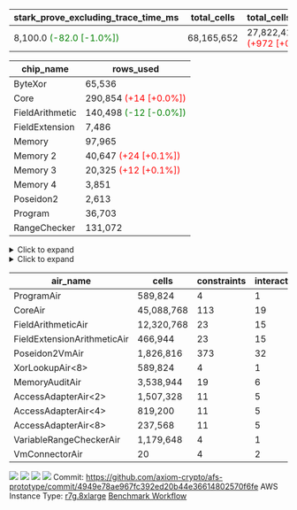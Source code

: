 | stark_prove_excluding_trace_time_ms | total_cells | total_cells_used | trace_gen_time_ms | verify_program_compile_ms |
| --- | --- | --- | --- | --- |
| 8,100.0 <span style="color: green">(-82.0 [-1.0%])</span> | 68,165,652 | 27,822,417 <span style="color: red">(+972 [+0.0%])</span> | 2,590.0 <span style="color: green">(-3.0 [-0.1%])</span> | 35.0 |

| chip_name | rows_used |
| --- | --- |
| ByteXor | 65,536 |
| Core | 290,854 <span style="color: red">(+14 [+0.0%])</span> |
| FieldArithmetic | 140,498 <span style="color: green">(-12 [-0.0%])</span> |
| FieldExtension | 7,486 |
| Memory | 97,965 |
| Memory 2 | 40,647 <span style="color: red">(+24 [+0.1%])</span> |
| Memory 3 | 20,325 <span style="color: red">(+12 [+0.1%])</span> |
| Memory 4 | 3,851 |
| Poseidon2 | 2,613 |
| Program | 36,703 |
| RangeChecker | 131,072 |

<details>
<summary>Click to expand</summary>

| dsl_ir | opcode | frequency |
| --- | --- | --- |
|  | JAL | 1 |
|  | STOREW | 2 |
| AddE | FE4ADD | 1,630 |
| AddEFFI | LOADW | 128 |
| AddEFFI | STOREW | 384 |
| AddEI | ADD | 5,664 |
| AddFI | ADD | 2,839 <span style="color: green">(-12 [-0.4%])</span> |
| AddV | ADD | 1,808 |
| AddVI | ADD | 35,232 |
| Alloc | ADD | 13,004 |
| Alloc | LOADW | 13,004 |
| Alloc | MUL | 8,972 |
| AssertEqE | BNE | 404 |
| AssertEqEI | BNE | 4 |
| AssertEqF | BNE | 4,901 |
| AssertEqV | BNE | 3,535 |
| AssertEqVI | BNE | 32 |
| CycleTrackerEnd | CT_END | 3,807 |
| CycleTrackerStart | CT_START | 3,807 |
| DivE | BBE4DIV | 1,202 |
| DivEIN | BBE4DIV | 1 |
| DivEIN | STOREW | 4 |
| DivFIN | DIV | 3 |
| For | ADD | 34,818 |
| For | BNE | 44,185 |
| For | JAL | 9,367 |
| For | LOADW | 700 |
| For | STOREW | 8,667 |
| Halt | TERMINATE | 1 |
| HintBitsF | HINT_BITS | 101 |
| HintInputVec | HINT_INPUT | 4,032 |
| IfEq | BNE | 722 |
| IfEqI | BNE | 11,283 |
| IfEqI | JAL | 2,147 <span style="color: red">(+14 [+0.7%])</span> |
| IfNe | BEQ | 2,129 |
| IfNe | JAL | 7 |
| IfNeI | BEQ | 601 |
| ImmE | STOREW | 2,008 |
| ImmF | STOREW | 7,036 |
| ImmV | STOREW | 12,842 |
| LoadE | LOADW | 4,836 |
| LoadE | LOADW2 | 14,000 |
| LoadF | LOADW | 13,500 |
| LoadF | LOADW2 | 3,085 |
| LoadV | LOADW | 8,746 |
| LoadV | LOADW2 | 19,212 |
| MulE | BBE4MUL | 3,418 |
| MulEF | MUL | 1,608 |
| MulEI | BBE4MUL | 33 |
| MulEI | STOREW | 132 |
| MulF | MUL | 2,204 |
| MulFI | MUL | 1 |
| MulV | MUL | 3,131 |
| MulVI | MUL | 2,604 |
| Poseidon2CompressBabyBear | COMP_POS2 | 2,000 |
| Poseidon2PermuteBabyBear | PERM_POS2 | 613 |
| StoreE | STOREW | 32,012 |
| StoreE | STOREW2 | 4,816 |
| StoreF | STOREW | 6,496 |
| StoreF | STOREW2 | 3,952 |
| StoreHintWord | ADD | 19,708 |
| StoreHintWord | SHINTW | 26,871 |
| StoreV | STOREW | 1,499 |
| StoreV | STOREW2 | 11,041 |
| SubE | FE4SUB | 1,202 |
| SubEF | LOADW | 4,815 |
| SubEF | SUB | 1,605 |
| SubEI | ADD | 8 |
| SubV | SUB | 3,100 |
| SubVI | SUB | 3,789 |
| SubVIN | SUB | 400 |

</details>

<details>
<summary>Click to expand</summary>

| air_name | dsl_ir | opcode | cells_used |
| --- | --- | --- | --- |
| Audit |  | JAL | 19 |
| CoreAir |  | JAL | 66 |
| Audit |  | STOREW | 38 |
| CoreAir |  | STOREW | 132 |
| AccessAdapter<2> | AddE | FE4ADD | 24,882 |
| AccessAdapter<4> | AddE | FE4ADD | 14,703 |
| Audit | AddE | FE4ADD | 1,444 |
| FieldExtensionArithmeticAir | AddE | FE4ADD | 66,830 |
| AccessAdapter<2> | AddEFFI | LOADW | 132 |
| AccessAdapter<4> | AddEFFI | LOADW | 156 |
| Audit | AddEFFI | LOADW | 304 |
| CoreAir | AddEFFI | LOADW | 8,448 |
| AccessAdapter<2> | AddEFFI | STOREW | 132 |
| Audit | AddEFFI | STOREW | 912 |
| CoreAir | AddEFFI | STOREW | 25,344 |
| AccessAdapter<2> | AddEI | ADD | 24,618 <span style="color: red">(+132 [+0.5%])</span> |
| AccessAdapter<4> | AddEI | ADD | 14,547 <span style="color: red">(+78 [+0.5%])</span> |
| Audit | AddEI | ADD | 760 |
| FieldArithmeticAir | AddEI | ADD | 175,584 |
| Audit | AddFI | ADD | 627 |
| FieldArithmeticAir | AddFI | ADD | 88,009 <span style="color: green">(-372 [-0.4%])</span> |
| Audit | AddV | ADD | 19 |
| FieldArithmeticAir | AddV | ADD | 56,048 |
| Audit | AddVI | ADD | 61,484 |
| FieldArithmeticAir | AddVI | ADD | 1,092,192 |
| FieldArithmeticAir | Alloc | ADD | 403,124 |
| Audit | Alloc | LOADW | 3,230 |
| CoreAir | Alloc | LOADW | 858,264 |
| AccessAdapter<2> | Alloc | MUL | 22 |
| AccessAdapter<4> | Alloc | MUL | 26 |
| FieldArithmeticAir | Alloc | MUL | 278,132 |
| AccessAdapter<2> | AssertEqE | BNE | 2,222 |
| AccessAdapter<4> | AssertEqE | BNE | 1,313 |
| CoreAir | AssertEqE | BNE | 26,664 |
| CoreAir | AssertEqEI | BNE | 264 |
| CoreAir | AssertEqF | BNE | 323,466 |
| CoreAir | AssertEqV | BNE | 233,310 |
| CoreAir | AssertEqVI | BNE | 2,112 |
| CoreAir | CycleTrackerEnd | CT_END | 251,262 |
| CoreAir | CycleTrackerStart | CT_START | 251,262 |
| AccessAdapter<2> | DivE | BBE4DIV | 35,310 |
| AccessAdapter<4> | DivE | BBE4DIV | 20,865 |
| FieldExtensionArithmeticAir | DivE | BBE4DIV | 49,282 |
| AccessAdapter<2> | DivEIN | BBE4DIV | 22 |
| AccessAdapter<4> | DivEIN | BBE4DIV | 13 |
| FieldExtensionArithmeticAir | DivEIN | BBE4DIV | 41 |
| AccessAdapter<2> | DivEIN | STOREW | 11 |
| CoreAir | DivEIN | STOREW | 264 |
| FieldArithmeticAir | DivFIN | DIV | 93 |
| FieldArithmeticAir | For | ADD | 1,079,358 |
| CoreAir | For | BNE | 2,916,210 |
| AccessAdapter<2> | For | JAL | 55 |
| AccessAdapter<4> | For | JAL | 65 |
| CoreAir | For | JAL | 618,222 |
| Audit | For | LOADW | 1,900 |
| CoreAir | For | LOADW | 46,200 |
| Audit | For | STOREW | 874 |
| CoreAir | For | STOREW | 572,022 |
| CoreAir | Halt | TERMINATE | 66 |
| CoreAir | HintBitsF | HINT_BITS | 6,666 |
| CoreAir | HintInputVec | HINT_INPUT | 266,112 |
| CoreAir | IfEq | BNE | 47,652 |
| CoreAir | IfEqI | BNE | 744,678 |
| CoreAir | IfEqI | JAL | 141,702 <span style="color: red">(+924 [+0.7%])</span> |
| CoreAir | IfNe | BEQ | 140,514 |
| CoreAir | IfNe | JAL | 462 |
| CoreAir | IfNeI | BEQ | 39,666 |
| AccessAdapter<2> | ImmE | STOREW | 2,200 |
| AccessAdapter<4> | ImmE | STOREW | 1,300 |
| Audit | ImmE | STOREW | 76 |
| CoreAir | ImmE | STOREW | 132,528 |
| Audit | ImmF | STOREW | 3,743 |
| CoreAir | ImmF | STOREW | 464,376 |
| Audit | ImmV | STOREW | 65,284 |
| CoreAir | ImmV | STOREW | 847,572 |
| AccessAdapter<2> | LoadE | LOADW | 17,688 |
| AccessAdapter<4> | LoadE | LOADW | 10,452 |
| Audit | LoadE | LOADW | 380 |
| CoreAir | LoadE | LOADW | 319,176 |
| AccessAdapter<2> | LoadE | LOADW2 | 28,666 |
| AccessAdapter<4> | LoadE | LOADW2 | 16,939 |
| CoreAir | LoadE | LOADW2 | 924,000 |
| AccessAdapter<2> | LoadF | LOADW | 26,400 |
| AccessAdapter<4> | LoadF | LOADW | 15,600 |
| AccessAdapter<8> | LoadF | LOADW | 10,200 |
| Audit | LoadF | LOADW | 8,702 |
| CoreAir | LoadF | LOADW | 891,000 |
| AccessAdapter<2> | LoadF | LOADW2 | 715 |
| AccessAdapter<4> | LoadF | LOADW2 | 429 |
| AccessAdapter<8> | LoadF | LOADW2 | 323 |
| Audit | LoadF | LOADW2 | 2,223 |
| CoreAir | LoadF | LOADW2 | 203,610 |
| Audit | LoadV | LOADW | 60,819 |
| CoreAir | LoadV | LOADW | 577,236 |
| Audit | LoadV | LOADW2 | 893 |
| CoreAir | LoadV | LOADW2 | 1,267,992 |
| AccessAdapter<2> | MulE | BBE4MUL | 33,572 <span style="color: red">(+132 [+0.4%])</span> |
| AccessAdapter<4> | MulE | BBE4MUL | 19,838 <span style="color: red">(+78 [+0.4%])</span> |
| Audit | MulE | BBE4MUL | 988 |
| FieldExtensionArithmeticAir | MulE | BBE4MUL | 140,138 |
| AccessAdapter<2> | MulEF | MUL | 8,822 |
| AccessAdapter<4> | MulEF | MUL | 5,213 |
| Audit | MulEF | MUL | 76 |
| FieldArithmeticAir | MulEF | MUL | 49,848 |
| AccessAdapter<2> | MulEI | BBE4MUL | 1,892 |
| AccessAdapter<4> | MulEI | BBE4MUL | 1,118 |
| Audit | MulEI | BBE4MUL | 1,596 |
| FieldExtensionArithmeticAir | MulEI | BBE4MUL | 1,353 |
| AccessAdapter<2> | MulEI | STOREW | 638 |
| AccessAdapter<4> | MulEI | STOREW | 338 |
| Audit | MulEI | STOREW | 57 |
| CoreAir | MulEI | STOREW | 8,712 |
| Audit | MulF | MUL | 19 |
| FieldArithmeticAir | MulF | MUL | 68,324 |
| Audit | MulFI | MUL | 19 |
| FieldArithmeticAir | MulFI | MUL | 31 |
| Audit | MulV | MUL | 59,432 |
| FieldArithmeticAir | MulV | MUL | 97,061 |
| Audit | MulVI | MUL | 76 |
| FieldArithmeticAir | MulVI | MUL | 80,724 |
| AccessAdapter<2> | Poseidon2CompressBabyBear | COMP_POS2 | 88,000 |
| AccessAdapter<4> | Poseidon2CompressBabyBear | COMP_POS2 | 52,000 |
| AccessAdapter<8> | Poseidon2CompressBabyBear | COMP_POS2 | 34,000 |
| Poseidon2VmAir<BabyBear> | Poseidon2CompressBabyBear | COMP_POS2 | 836,000 |
| AccessAdapter<2> | Poseidon2PermuteBabyBear | PERM_POS2 | 53,801 |
| AccessAdapter<4> | Poseidon2PermuteBabyBear | PERM_POS2 | 31,798 |
| AccessAdapter<8> | Poseidon2PermuteBabyBear | PERM_POS2 | 20,842 |
| Poseidon2VmAir<BabyBear> | Poseidon2PermuteBabyBear | PERM_POS2 | 256,234 |
| AccessAdapter<2> | StoreE | STOREW | 8,800 |
| AccessAdapter<4> | StoreE | STOREW | 5,200 |
| Audit | StoreE | STOREW | 608,228 |
| CoreAir | StoreE | STOREW | 2,112,792 |
| AccessAdapter<2> | StoreE | STOREW2 | 8,800 |
| AccessAdapter<4> | StoreE | STOREW2 | 5,200 |
| Audit | StoreE | STOREW2 | 30,704 |
| CoreAir | StoreE | STOREW2 | 317,856 |
| Audit | StoreF | STOREW | 123,424 |
| CoreAir | StoreF | STOREW | 428,736 |
| AccessAdapter<2> | StoreF | STOREW2 | 231 |
| AccessAdapter<4> | StoreF | STOREW2 | 143 |
| AccessAdapter<8> | StoreF | STOREW2 | 102 |
| Audit | StoreF | STOREW2 | 61,712 |
| CoreAir | StoreF | STOREW2 | 260,832 |
| FieldArithmeticAir | StoreHintWord | ADD | 610,948 |
| Audit | StoreHintWord | SHINTW | 510,549 |
| CoreAir | StoreHintWord | SHINTW | 1,773,486 |
| Audit | StoreV | STOREW | 28,481 |
| CoreAir | StoreV | STOREW | 98,934 |
| Audit | StoreV | STOREW2 | 160,094 |
| CoreAir | StoreV | STOREW2 | 728,706 |
| AccessAdapter<2> | SubE | FE4SUB | 44,176 |
| AccessAdapter<4> | SubE | FE4SUB | 26,104 |
| Audit | SubE | FE4SUB | 380 |
| FieldExtensionArithmeticAir | SubE | FE4SUB | 49,282 |
| AccessAdapter<2> | SubEF | LOADW | 17,633 |
| Audit | SubEF | LOADW | 171 |
| CoreAir | SubEF | LOADW | 317,790 |
| AccessAdapter<2> | SubEF | SUB | 17,633 |
| AccessAdapter<4> | SubEF | SUB | 20,839 |
| Audit | SubEF | SUB | 57 |
| FieldArithmeticAir | SubEF | SUB | 49,755 |
| AccessAdapter<2> | SubEI | ADD | 44 |
| AccessAdapter<4> | SubEI | ADD | 26 |
| FieldArithmeticAir | SubEI | ADD | 248 |
| Audit | SubV | SUB | 57 |
| FieldArithmeticAir | SubV | SUB | 96,100 |
| Audit | SubVI | SUB | 61,484 |
| FieldArithmeticAir | SubVI | SUB | 117,459 |
| FieldArithmeticAir | SubVIN | SUB | 12,400 |

</details>

| air_name | cells | constraints | interactions | main_cols | perm_cols | prep_cols | quotient_deg | rows |
| --- | --- | --- | --- | --- | --- | --- | --- | --- |
| ProgramAir<BabyBear> | 589,824 | 4 | 1 | 1 | 8 | 9 | 1 | 65,536 |
| CoreAir | 45,088,768 | 113 | 19 | 66 | 20 |  | 8 | 524,288 |
| FieldArithmeticAir | 12,320,768 | 23 | 15 | 31 | 16 |  | 8 | 262,144 |
| FieldExtensionArithmeticAir | 466,944 | 23 | 15 | 41 | 16 |  | 8 | 8,192 |
| Poseidon2VmAir<BabyBear> | 1,826,816 | 373 | 32 | 418 | 28 |  | 8 | 4,096 |
| XorLookupAir<8> | 589,824 | 4 | 1 | 1 | 8 | 3 | 1 | 65,536 |
| MemoryAuditAir | 3,538,944 | 19 | 6 | 19 | 8 |  | 8 | 131,072 |
| AccessAdapterAir<2> | 1,507,328 | 11 | 5 | 11 | 12 |  | 4 | 65,536 |
| AccessAdapterAir<4> | 819,200 | 11 | 5 | 13 | 12 |  | 4 | 32,768 |
| AccessAdapterAir<8> | 237,568 | 11 | 5 | 17 | 12 |  | 4 | 8,192 |
| VariableRangeCheckerAir | 1,179,648 | 4 | 1 | 1 | 8 | 2 | 1 | 131,072 |
| VmConnectorAir | 20 | 4 | 2 | 2 | 8 | 1 | 2 | 2 |



[![](https://axiom-public-data-staging-us-east-1.s3.us-east-1.amazonaws.com/benchmark/github/flamegraphs/4949e78ae967fc392ed20b44e36614802570f6fe/verify_fibair.dsl_ir.opcode.air_name.cells_used.reverse.svg)](https://axiom-public-data-staging-us-east-1.s3.us-east-1.amazonaws.com/benchmark/github/flamegraphs/4949e78ae967fc392ed20b44e36614802570f6fe/verify_fibair.dsl_ir.opcode.air_name.cells_used.reverse.svg)
[![](https://axiom-public-data-staging-us-east-1.s3.us-east-1.amazonaws.com/benchmark/github/flamegraphs/4949e78ae967fc392ed20b44e36614802570f6fe/verify_fibair.dsl_ir.opcode.air_name.cells_used.svg)](https://axiom-public-data-staging-us-east-1.s3.us-east-1.amazonaws.com/benchmark/github/flamegraphs/4949e78ae967fc392ed20b44e36614802570f6fe/verify_fibair.dsl_ir.opcode.air_name.cells_used.svg)
[![](https://axiom-public-data-staging-us-east-1.s3.us-east-1.amazonaws.com/benchmark/github/flamegraphs/4949e78ae967fc392ed20b44e36614802570f6fe/verify_fibair.dsl_ir.opcode.frequency.reverse.svg)](https://axiom-public-data-staging-us-east-1.s3.us-east-1.amazonaws.com/benchmark/github/flamegraphs/4949e78ae967fc392ed20b44e36614802570f6fe/verify_fibair.dsl_ir.opcode.frequency.reverse.svg)
[![](https://axiom-public-data-staging-us-east-1.s3.us-east-1.amazonaws.com/benchmark/github/flamegraphs/4949e78ae967fc392ed20b44e36614802570f6fe/verify_fibair.dsl_ir.opcode.frequency.svg)](https://axiom-public-data-staging-us-east-1.s3.us-east-1.amazonaws.com/benchmark/github/flamegraphs/4949e78ae967fc392ed20b44e36614802570f6fe/verify_fibair.dsl_ir.opcode.frequency.svg)
Commit: https://github.com/axiom-crypto/afs-prototype/commit/4949e78ae967fc392ed20b44e36614802570f6fe
AWS Instance Type: [r7g.8xlarge](https://instances.vantage.sh/aws/ec2/r7g.8xlarge)
[Benchmark Workflow](https://github.com/axiom-crypto/afs-prototype/actions/runs/11228149898)
